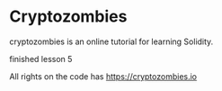 # Cryptozombies

cryptozombies is an online tutorial for learning Solidity.

finished lesson 5

All rights on the code has https://cryptozombies.io
